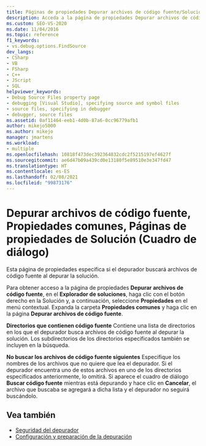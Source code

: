 ```yaml
---
title: Páginas de propiedades Depurar archivos de código fuente/Solución
description: Acceda a la página de propiedades Depurar archivos de código fuente en Visual Studio haciendo clic con el botón derecho en su solución desde el Explorador de soluciones y, después, seleccione Propiedades > Propiedades comunes.
ms.custom: SEO-VS-2020
ms.date: 11/04/2016
ms.topic: reference
f1_keywords:
- vs.debug.options.FindSource
dev_langs:
- CSharp
- VB
- FSharp
- C++
- JScript
- SQL
helpviewer_keywords:
- Debug Source Files property page
- debugging [Visual Studio], specifying source and symbol files
- source files, specifying in debugger
- debugger, source files
ms.assetid: 0af11464-eeb1-4d0b-87a6-0cc96779afb1
author: mikejo5000
ms.author: mikejo
manager: jmartens
ms.workload:
- multiple
ms.openlocfilehash: 10818f473dec392364832cdc2f5215197ef4627f
ms.sourcegitcommit: ae6d47b09a439cd0e13180f5e89510e3e347fd47
ms.translationtype: HT
ms.contentlocale: es-ES
ms.lasthandoff: 02/08/2021
ms.locfileid: "99873176"
---
```

# <a name="debug-source-files-common-properties-solution-property-pages-dialog-box"></a>Depurar archivos de código fuente, Propiedades comunes, Páginas de propiedades de Solución (Cuadro de diálogo)
Esta página de propiedades especifica si el depurador buscará archivos de código fuente al depurar la solución.

 Para obtener acceso a la página de propiedades **Depurar archivos de código fuente**, en el **Explorador de soluciones**, haga clic con el botón derecho en la Solución y, a continuación, seleccione **Propiedades** en el menú contextual. Expanda la carpeta **Propiedades comunes** y haga clic en la página **Depurar archivos de código fuente**.

 **Directorios que contienen código fuente** Contiene una lista de directorios en los que el depurador busca archivos de código fuente al depurar la solución. Los subdirectorios de los directorios especificados también se incluyen en la búsqueda.

 **No buscar los archivos de código fuente siguientes** Especifique los nombres de los archivos que no quiere que lea el depurador. Si el depurador encuentra uno de estos archivos en uno de los directorios especificados anteriormente, lo omitirá. Si aparece el cuadro de diálogo **Buscar código fuente** mientras está depurando y hace clic en **Cancelar**, el archivo que buscaba se agregará a dicha lista y el depurador no seguirá buscándolo.

## <a name="see-also"></a>Vea también

- [Seguridad del depurador](../debugger/debugger-security.md)
- [Configuración y preparación de la depuración](../debugger/debugger-settings-and-preparation.md)